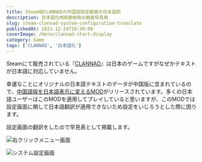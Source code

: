 ```yaml
---
title: Steam版CLANNADの中国語設定画面の日本語訳
description: 日本語化MOD適用時の画面早見用
slug: steam-clannad-system-configuration-translate
publishedAt: 2023-12-24T19:30:00
coverImage: /Hero/clannad-start-display
category: Game
tags: ['CLANNAD', '日本語化']
---
```


Steamにて販売されている『[CLANNAD](https://store.steampowered.com/app/324160/CLANNAD/)』は日本のゲームですがなぜかテキストが日本語に対応していません。

幸運なことにオリジナルの日本語テキストのデータが中国版に含まれているので、[中国語版を日本語表示に変えるMOD](https://steamcommunity.com/sharedfiles/filedetails/?id=2213979247)がリリースされています。多くの日本語ユーザーはこのMODを適用してプレイしていると思いますが、このMODでは設定画面に関して日本語翻訳が適用できないため設定をいじろうとした際に困ります。

設定画面の翻訳をしたので早見表として掲載します。

![右クリックメニュー画面](/Tech/clannad-system-p1j)

![システム設定画面](/Tech/clannad-system-p2j)
